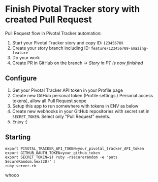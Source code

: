 # Finish Pivotal Tracker story with created Pull Request

Pull Request flow in Pivotal Tracker automation:

1. Start your Pivotal Tracker story and copy ID: `123456789`
2. Create your story branch including ID: `feature/123456789-amazing-feature`
3. Do your work
4. Create PR in GitHub on the branch -> *Story in PT is now finished*

## Configure

1. Get your Pivotal Tracker API token in your Profile page
2. Create new GitHub personal token (Profile settings / Personal access tokens), allow all Pull Request scope
2. Setup this app to run somewhere with tokens in ENV as below
3. Create new webhooks in your GitHub repositories with secret set in `SECRET_TOKEN`. Select only "Pull Request" events.
4. Enjoy :)

## Starting

```
export PIVOTAL_TRACKER_API_TOKEN=your_pivotal_tracker_API_token
export GITHUB_OAUTH_TOKEN=your_github_token
export SECRET_TOKEN=$( ruby -rsecurerandom -e 'puts SecureRandom.hex(20)' )
ruby server.rb
```

whooo
